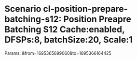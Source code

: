 # Scenario cl-position-prepare-batching-s12: Position Preapre Batching S12 Cache:enabled, DFSPs:8, batchSize:20, Scale:1
Params: &from=1695365699060&to=1695366164425

